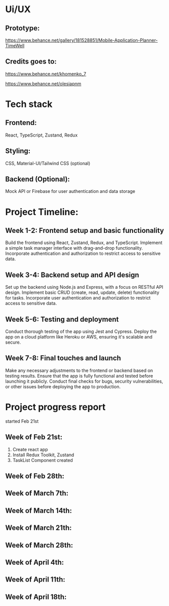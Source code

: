 # Ui/UX

## Prototype:

https://www.behance.net/gallery/181528851/Mobile-Application-Planner-TimeWell 

## Credits goes to:

https://www.behance.net/khomenko_7

https://www.behance.net/olesiapnm

# Tech stack

## Frontend: 

React, TypeScript, Zustand, Redux

## Styling: 

CSS, Material-UI/Tailwind CSS (optional)

## Backend (Optional): 

Mock API or Firebase for user authentication and data storage


# Project Timeline:

## Week 1-2: Frontend setup and basic functionality

Build the frontend using React, Zustand, Redux, and TypeScript.
Implement a simple task manager interface with drag-and-drop functionality.
Incorporate authentication and authorization to restrict access to sensitive data.

## Week 3-4: Backend setup and API design

Set up the backend using Node.js and Express, with a focus on RESTful API design.
Implement basic CRUD (create, read, update, delete) functionality for tasks.
Incorporate user authentication and authorization to restrict access to sensitive data.

## Week 5-6: Testing and deployment

Conduct thorough testing of the app using Jest and Cypress.
Deploy the app on a cloud platform like Heroku or AWS, ensuring it's scalable and secure.

## Week 7-8: Final touches and launch

Make any necessary adjustments to the frontend or backend based on testing results.
Ensure that the app is fully functional and tested before launching it publicly.
Conduct final checks for bugs, security vulnerabilities, or other issues before deploying the app to production.

# Project progress report

started Feb 21st

## Week of Feb 21st:

1. Create react app
2. Install Redux Toolkit, Zustand
3. TaskList Component created

## Week of Feb 28th:

## Week of March 7th:

## Week of March 14th:

## Week of March 21th:

## Week of March 28th:

## Week of April 4th:

## Week of April 11th:

## Week of April 18th:
